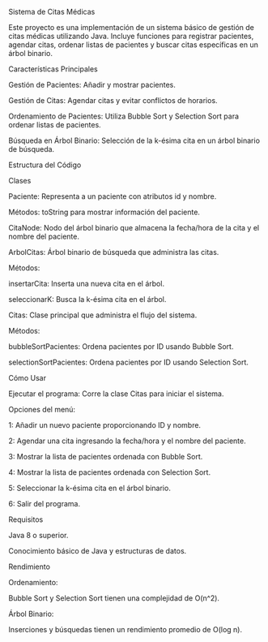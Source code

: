 Sistema de Citas Médicas

Este proyecto es una implementación de un sistema básico de gestión de citas médicas utilizando Java. Incluye funciones para registrar pacientes, agendar citas, ordenar listas de pacientes y buscar citas específicas en un árbol binario.

Características Principales

Gestión de Pacientes: Añadir y mostrar pacientes.

Gestión de Citas: Agendar citas y evitar conflictos de horarios.

Ordenamiento de Pacientes: Utiliza Bubble Sort y Selection Sort para ordenar listas de pacientes.

Búsqueda en Árbol Binario: Selección de la k-ésima cita en un árbol binario de búsqueda.

Estructura del Código

Clases

Paciente: Representa a un paciente con atributos id y nombre.

Métodos: toString para mostrar información del paciente.

CitaNode: Nodo del árbol binario que almacena la fecha/hora de la cita y el nombre del paciente.

ArbolCitas: Árbol binario de búsqueda que administra las citas.

Métodos:

insertarCita: Inserta una nueva cita en el árbol.

seleccionarK: Busca la k-ésima cita en el árbol.

Citas: Clase principal que administra el flujo del sistema.

Métodos:

bubbleSortPacientes: Ordena pacientes por ID usando Bubble Sort.

selectionSortPacientes: Ordena pacientes por ID usando Selection Sort.

Cómo Usar

Ejecutar el programa: Corre la clase Citas para iniciar el sistema.

Opciones del menú:

1: Añadir un nuevo paciente proporcionando ID y nombre.

2: Agendar una cita ingresando la fecha/hora y el nombre del paciente.

3: Mostrar la lista de pacientes ordenada con Bubble Sort.

4: Mostrar la lista de pacientes ordenada con Selection Sort.

5: Seleccionar la k-ésima cita en el árbol binario.

6: Salir del programa.

Requisitos

Java 8 o superior.

Conocimiento básico de Java y estructuras de datos.

Rendimiento

Ordenamiento:

Bubble Sort y Selection Sort tienen una complejidad de O(n^2).

Árbol Binario:

Inserciones y búsquedas tienen un rendimiento promedio de O(log n).
